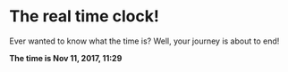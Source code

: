 # The real time clock!

Ever wanted to know what the time is? Well, your journey is about to end!

**The time is Nov 11, 2017, 11:29**